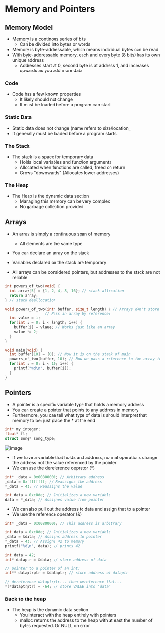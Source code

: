# Memory and Pointers

## Memory Model

* Memory is a continous series of bits
  * Can be divided into bytes or words
* Memory is byte-addressable, which means individual bytes can be read
* With byte-addressable memory, each and every byte (8 bits) has its own unique address
  * Addresses start at 0, second byte is at address 1, and increases upwards as you add more data

### Code

* Code has a few known properties
  * It likely should not change
  * It must be loaded before a program can start

### Static Data

* Static data does not change (name refers to size/location_
* It generally must be loaded before a program starts

### The Stack

* The stack is a space for temporary data
  * Holds local variables and function arguments
  * Allocated when functions are called, freed on return
  * Grows "downwards" (Allocates lower addresses)
 
### The Heap

* The Heap is the dynamic data section
  * Managing this memory can be very complex
  * No garbage collection provided
 
## Arrays

* An array is simply a continuous span of memory
  * All elements are the same type
* You can declare an array on the stack

* Variables declared on the stack are temporary
* All arrays can be considered pointers, but addresses to the stack are not reliable

```C
int powers_of_two(void) {
  int array[5] = {1, 2, 4, 8, 16}; // stack allocation
  return array;
} // stack deallocation
```

```C
void powers_of_two(int* buffer, size_t length) { // Arrays don't store length. Must be passed in
                  // Pass in array by referencec
  int value = 1;
  for(int i = 0; i < length; i++) {
    buffer[i] = vlaue; // Works just like an array
    value *= 2;
  }
}

void main(void) {
  int buffer[10] = {0}; // Now it is on the stack of main
  powers_of_two(buffer, 10); // Now we pass a reference to the array in main
  for(int i = 0; i < 10; i++) {
    printf("%d\n", buffer[i]);
  }
}
```

## Pointers

* A pointer is a specific variable type that holds a memory address
* You can create a pointer that points to any address in memory
* Furthermore, you can tell what type of data is should interpret that memory to be: just place the * at the end
```C
int* my_integer;
float* fl;
struct Song* song_type;
```

![image](https://github.com/clester331/0449-study/assets/122314614/fc727b6b-1839-492f-87f7-752b4b75fc22)

* If we have a variable that holds and address, normal operations change the address not the value referenced by the pointer
* We can use the dereference oeprator (*)

```C
int* _data = 0x00800000; // Arbitrary address
_data = 0xffffffff; // Reassigns the address
*_data = 42; // Reassigns the value

int data = 0xc0de; // Initializes a new variable
data = *_data; // Assignes value from pointer
```

* We can also pull out the address to data and assign that to a pointer
* We use the reference operator (&)

```C
int* _data = 0x00800000; // This address is arbitrary

int data = 0xc0de; // Initializes a new variable
_data = &data; // Assigns address to pointer
*_data = 42; // Assigns 42 to memory
printf("%d\n", data); // prints 42
```

```C
int data = 42;
int* dataptr = &data; // store address of data

// pointer to a pointer of an int:
int** dataptrptr = &dataptr; // store address of dataptr

// dereference dataptrptr... then dereference that...
*(*dataptrptr) = -64; // store VALUE into 'data'
```

### Back to the heap

* The heap is the dynamic data section
  * You interact with the heap entirely with pointers
  * malloc returns the address to the heap with at east the number of bytes requested. Or NULL on error 
